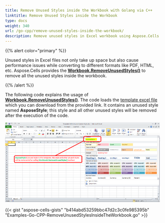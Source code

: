 ```yaml
---  
title: Remove Unused Styles inside the Workbook with Golang via C++  
linktitle: Remove Unused Styles inside the Workbook  
type: docs  
weight: 340  
url: /go-cpp/remove-unused-styles-inside-the-workbook/  
description: Remove unused styles in Excel workbook using Aspose.Cells with Golang via C++.  
---  
```


{{% alert color="primary" %}}  

Unused styles in Excel files not only take up space but also cause performance issues while converting to different formats like PDF, HTML, etc. Aspose.Cells provides the [**Workbook.RemoveUnusedStyles()**](https://reference.aspose.com/cells/go-cpp/workbook/removeunusedstyles/) to remove all the unused styles inside the workbook.  

{{% /alert %}}  

The following code explains the usage of [**Workbook.RemoveUnusedStyles()**](https://reference.aspose.com/cells/go-cpp/workbook/removeunusedstyles/). The code loads the [template excel file](5115520.xlsx) which you can download from the provided link. It contains an unused style named **AsposeStyle**; this style and all other unused styles will be removed after the execution of the code.  

![todo:image_alt_text](remove-unused-styles-inside-the-workbook_1.png)  

{{< gist "aspose-cells-gists" "b414abd53259bbc47d2c3c0fe985395b" "Examples-Go-CPP-RemoveUnusedStylesInsideTheWorkbook.go" >}}